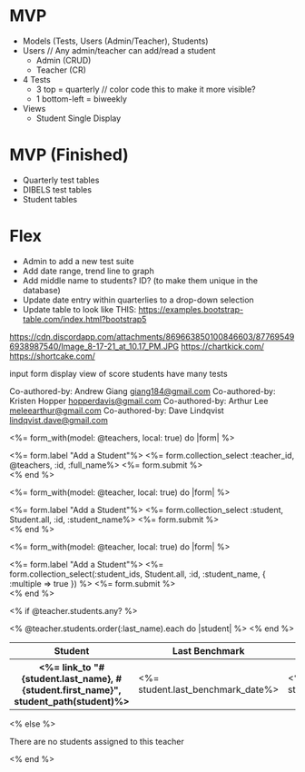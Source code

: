 # MVP
* Models (Tests, Users (Admin/Teacher), Students)
* Users // Any admin/teacher can add/read a student
  * Admin (CRUD)
  * Teacher (CR)
* 4 Tests
  * 3 top = quarterly // color code this to make it more visible?
  * 1 bottom-left = biweekly
* Views
  * Student Single Display

# MVP (Finished)
* Quarterly test tables
* DIBELS test tables
* Student tables


# Flex
* Admin to add a new test suite
* Add date range, trend line to graph
* Add middle name to students? ID? (to make them unique in the database)
* Update date entry within quarterlies to a drop-down selection
* Update table to look like THIS: https://examples.bootstrap-table.com/index.html?bootstrap5

https://cdn.discordapp.com/attachments/869663850100846603/877695496938987540/Image_8-17-21_at_10.17_PM.JPG 
https://chartkick.com/
https://shortcake.com/

input form
display view of score
students have many tests



Co-authored-by: Andrew Giang <giang184@gmail.com>
Co-authored-by: Kristen Hopper <hopperdavis@gmail.com>
Co-authored-by: Arthur Lee <meleearthur@gmail.com>
Co-authored-by: Dave Lindqvist <lindqvist.dave@gmail.com>




<%= form_with(model: @teachers, local: true) do |form| %>
<div class="actions">
    <%= form.label "Add a Student"%>
    <%= form.collection_select :teacher_id, @teachers, :id, :full_name%>
    <%= form.submit %>
  </div>
  <% end %>

  <%= form_with(model: @teacher, local: true) do |form| %>
<div class="actions">
    <%= form.label "Add a Student"%>
    <%= form.collection_select :student, Student.all, :id, :student_name%>
    <K>
    <%= form.submit %>
  </div>
  <% end %>

  <%= form_with(model: @teacher, local: true) do |form| %>
<div class="actions">
    <%= form.label "Add a Student"%>
    <%= form.collection_select(:student_ids, Student.all, :id, :student_name, { :multiple => true }) %>
    <%= form.submit %>
  </div>
  <% end %>

  <% if @teacher.students.any? %>

<div class="table-responseive">
  <table class="table table-striped mt-3">
    <thead>
      <tr>
        <th scope="col">Student</th>
        <th scope="col">Last Benchmark</th>
        <th scope="col">Last Progress Check</th>
        <th scope="col">Average Progress DIBELS</th>
        <th scope="col">Average Progress Accuracy</th>
      </tr>
    </thead>
    <tbody>
      <% @teacher.students.order(:last_name).each do |student| %>
        <tr>
          <th scope="row" class="grid-col-1"><%= link_to "#{student.last_name}, #{student.first_name}", student_path(student)%></th>
          <td><%= student.last_benchmark_date%></td>
          <td><%= student.last_progress_date%></td>
          <td><%= student.avg_progress_dibels%></td>
          <td><%= student.avg_progress_accuracy %></td>
        </tr>
      <% end %>
    </tbody>
  </table>
</div>
<% else %>
  <p>There are no students assigned to this teacher</p>
<% end %>